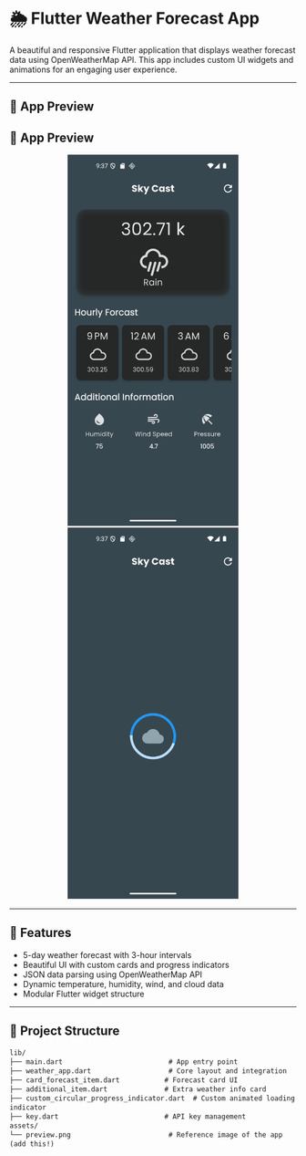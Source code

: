 # 🌦️ Flutter Weather Forecast App

A beautiful and responsive Flutter application that displays weather forecast data using OpenWeatherMap API. This app includes custom UI widgets and animations for an engaging user experience.

---

## 📱 App Preview
<h2>📱 App Preview</h2>

<p align="center">
  <img src="assets/home_ui.png" alt="App Screenshot" width="300">
  <img src="assets/reload_ui.png" alt="App Screenshot" width="300">
  
</p>



---

## 🚀 Features

- 5-day weather forecast with 3-hour intervals
- Beautiful UI with custom cards and progress indicators
- JSON data parsing using OpenWeatherMap API
- Dynamic temperature, humidity, wind, and cloud data
- Modular Flutter widget structure

---

## 📂 Project Structure

```text
lib/
├── main.dart                          # App entry point
├── weather_app.dart                   # Core layout and integration
├── card_forecast_item.dart           # Forecast card UI
├── additional_item.dart              # Extra weather info card
├── custom_circular_progress_indicator.dart  # Custom animated loading indicator
├── key.dart                          # API key management
assets/
└── preview.png                        # Reference image of the app (add this!)
